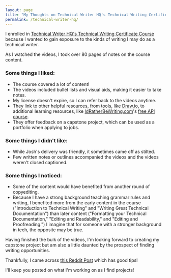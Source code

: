 ```yaml
---
layout: page
title: "My Thoughts on Technical Writer HQ's Technical Writing Certificatation Course"
permalink: /technical-writer-hq/
---
```


I enrolled in [Technical Writer HQ's Technical Writing Certificate Course](https://technicalwriterhq.com) because I wanted to gain exposure to the kinds of writing I may do as a technical writer.

As I watched the videos, I took over 80 pages of notes on the course content.

### Some things I liked:
* The course covered a lot of content!
* The videos included bullet lists and visual aids, making it easier to take notes.
* My license doesn't expire, so I can refer back to the videos anytime.
* They link to other helpful resources, from tools, like [Draw.io](https://app.diagrams.net), to additional learning resources, like [IdRatherBeWriting.com](https://idratherbewriting.com)'s [free API course](https://idratherbewriting.com/learnapidoc/).
* They offer feedback on a capstone project, which can be used as a portfolio when applying to jobs.

### Some things I didn't like:
* While Josh's delivery was friendly, it sometimes came off as stilted.
* Few written notes or outlines accompanied the videos and the videos weren't closed captioned.

### Some things I noticed:
* Some of the content would have benefited from another round of copyediting.
* Because I have a strong background teaching grammar rules and writing, I benefited more from the early content in the course ("Introduction to Technical Writing" and "Writing Great Technical Documentation") than later content ("Formatting your Technical Documentation," "Editing and Readability," and "Editing and Proofreading.") I imagine that for someone with a stronger background in tech, the opposite may be true. 

Having finished the bulk of the videos, I'm looking forward to creating my capstone project but am also a little daunted by the prospect of finding writing opportunities.

Thankfully, I came across [this Reddit Post](https://www.reddit.com/r/technicalwriting/comments/gcfmuh/a_list_of_open_source_projects_with_volunteer/) which has good tips!

I'll keep you posted on what I'm working on as I find projects!
